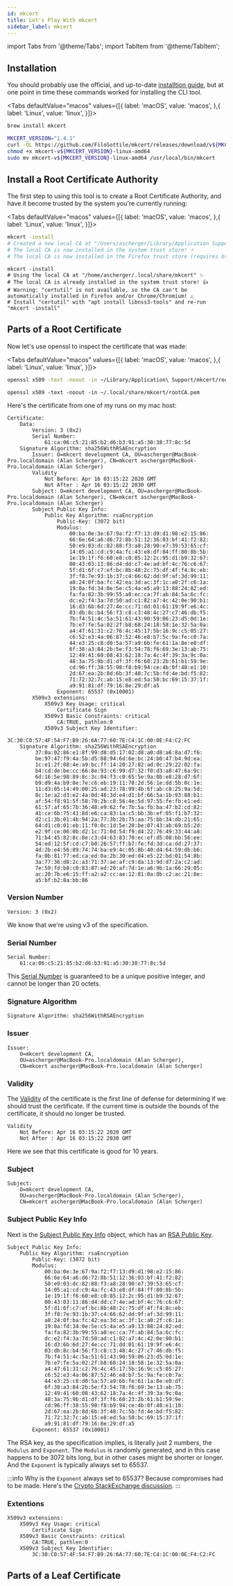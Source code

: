 ```yaml
---
id: mkcert
title: Let's Play With mkcert
sidebar_label: mkcert
---
```

import Tabs from '@theme/Tabs';
import TabItem from '@theme/TabItem';

## Installation

You should probably use the official, and up-to-date [installtion guide](https://github.com/FiloSottile/mkcert#installation),
but at one point in time these commands worked for installing the CLI tool.

<Tabs defaultValue="macos" values={[{ label: 'macOS', value: 'macos', },{ label: 'Linux', value: 'linux', }]}>
<TabItem value="macos">

```bash
brew install mkcert
```

</TabItem>
<TabItem value="linux">

```bash
MKCERT_VERSION="1.4.1"
curl -OL https://github.com/FiloSottile/mkcert/releases/download/v${MKCERT_VERSION}/mkcert-v${MKCERT_VERSION}-linux-amd64
chmod +x mkcert-v${MKCERT_VERSION}-linux-amd64
sudo mv mkcert-v${MKCERT_VERSION}-linux-amd64 /usr/local/bin/mkcert
```

</TabItem>
</Tabs>

## Install a Root Certificate Authority

The first step to using this tool is to create a Root Certificate Authority, and have it become trusted by the system
you're currently running:

<Tabs defaultValue="macos" values={[{ label: 'macOS', value: 'macos', },{ label: 'Linux', value: 'linux', }]}>
<TabItem value="macos">

```bash
mkcert -install
# Created a new local CA at "/Users/ascherger/Library/Application Support/mkcert" 💥
# The local CA is now installed in the system trust store! ⚡️
# The local CA is now installed in the Firefox trust store (requires browser restart)! 🦊
```

</TabItem>
<TabItem value="linux">

```shell
mkcert -install
# Using the local CA at "/home/ascherger/.local/share/mkcert" ✨
# The local CA is already installed in the system trust store! 👍
# Warning: "certutil" is not available, so the CA can't be automatically installed in Firefox and/or Chrome/Chromium! ⚠️
# Install "certutil" with "apt install libnss3-tools" and re-run "mkcert -install" 
```

</TabItem>
</Tabs>

## Parts of a Root Certificate

Now let's use openssl to inspect the certificate that was made:

<Tabs defaultValue="macos" values={[{ label: 'macOS', value: 'macos', },{ label: 'Linux', value: 'linux', }]}>
<TabItem value="macos">

```bash
openssl x509 -text -noout -in ~/Library/Application\ Support/mkcert/rootCA.pem
```

</TabItem>
<TabItem value="linux">

```shell
openssl x509 -text -noout -in ~/.local/share/mkcert/rootCA.pem
```

</TabItem>
</Tabs>

Here's the certificate from one of my runs on my mac host:

```text
Certificate:
    Data:
        Version: 3 (0x2)
        Serial Number:
            61:ca:06:c5:21:85:b2:d6:b3:91:a5:30:38:77:8c:5d
    Signature Algorithm: sha256WithRSAEncryption
        Issuer: O=mkcert development CA, OU=ascherger@MacBook-Pro.localdomain (Alan Scherger), CN=mkcert ascherger@MacBook-Pro.localdomain (Alan Scherger)
        Validity
            Not Before: Apr 16 03:15:22 2020 GMT
            Not After : Apr 16 03:15:22 2030 GMT
        Subject: O=mkcert development CA, OU=ascherger@MacBook-Pro.localdomain (Alan Scherger), CN=mkcert ascherger@MacBook-Pro.localdomain (Alan Scherger)
        Subject Public Key Info:
            Public Key Algorithm: rsaEncryption
                Public-Key: (3072 bit)
                Modulus:
                    00:ba:0e:3e:67:9a:f2:f7:13:d9:d1:98:e2:15:86:
                    66:6e:64:a6:d6:72:8b:51:12:36:03:bf:41:f2:82:
                    50:e9:03:dc:82:88:f3:a8:28:90:e7:39:53:65:cf:
                    14:05:a1:cd:c9:4a:fc:43:e8:df:84:ff:80:8b:5b:
                    1e:19:1f:f6:60:e8:c0:85:12:2c:95:d1:b9:32:67:
                    00:43:03:11:86:d4:dd:c7:4e:ad:bf:4c:76:c6:67:
                    5f:d1:6f:c7:ef:bc:8b:48:2c:75:df:4f:f4:8c:eb:
                    3f:f8:7e:93:1b:37:c4:66:62:dd:9f:af:3d:99:11:
                    a8:24:0f:ba:fc:42:ea:3d:ac:3f:1c:a0:2f:c6:1a:
                    19:0a:fd:34:0e:5e:c5:4a:e5:a9:13:88:24:82:ed:
                    fa:fa:82:3b:99:55:a0:ec:ca:7f:ab:84:5a:6c:fc:
                    dc:e2:f4:3a:7d:50:ad:c1:82:a7:4c:42:0e:90:b1:
                    16:d3:6b:6d:27:4e:cc:71:dd:01:61:19:9f:e6:4c:
                    03:db:8c:b4:56:f3:c8:c3:48:4c:27:c7:46:db:f5:
                    7b:f4:51:4c:5a:51:61:43:90:59:06:23:d5:0d:1e:
                    7b:e7:fe:5a:02:2f:b8:68:24:18:58:1e:32:5a:0a:
                    a4:47:61:31:c2:76:4c:45:17:5b:16:9c:c5:05:27:
                    c6:52:e3:4a:06:87:52:46:e8:b7:5c:9a:fe:c0:7a:
                    44:e3:25:c8:d0:5a:57:a9:6b:fe:61:1a:8e:e0:df:
                    6f:38:a3:84:2b:5e:f3:54:78:f6:69:3e:13:ab:75:
                    12:49:41:60:08:43:62:18:7a:4c:4f:39:3a:9c:0a:
                    48:3a:75:9b:d1:df:3f:f6:60:23:2b:61:b1:59:9e:
                    cd:96:ff:38:55:98:f8:b9:94:ce:4b:0f:48:e1:10:
                    2d:67:ea:2b:8d:6b:3f:48:7c:5b:fd:4e:bd:f5:82:
                    71:72:32:7c:ab:15:e8:ed:5a:50:bc:69:15:37:1f:
                    a9:91:81:df:79:16:8e:29:df:a5
                Exponent: 65537 (0x10001)
        X509v3 extensions:
            X509v3 Key Usage: critical
                Certificate Sign
            X509v3 Basic Constraints: critical
                CA:TRUE, pathlen:0
            X509v3 Subject Key Identifier:
                3C:30:C0:57:4F:54:F7:B9:26:6A:77:60:7E:C4:1C:00:0E:F4:C2:FC
    Signature Algorithm: sha256WithRSAEncryption
         37:0a:02:86:e1:8f:99:d8:d5:17:02:d8:a0:d8:a6:8a:d7:f6:
         be:97:47:f9:4a:5b:d5:08:94:6d:6e:bc:24:b0:47:b4:9d:ea:
         1c:e1:2f:08:4e:a9:bc:ff:14:20:27:82:ad:0c:29:22:02:fa:
         b4:cd:de:be:cc:66:8e:93:c6:99:d7:32:f0:d3:a8:47:6a:9c:
         6d:16:5e:98:89:8c:3c:04:f3:c0:65:5e:9a:0b:e8:28:d7:6f:
         b9:d9:4a:b9:8e:7e:c6:eb:19:11:78:2d:56:1e:dd:5b:0c:1e:
         11:d3:05:14:49:00:25:ad:23:78:99:4b:6f:ab:c8:25:9a:5d:
         8c:1e:a2:d3:e2:4a:0d:46:3d:e4:d1:bf:66:5a:1b:93:88:b1:
         af:54:f8:91:5f:58:70:2b:c8:56:4e:5d:97:55:fe:fb:e1:ed:
         61:57:af:65:7b:36:48:e9:62:fe:7b:5a:fb:ba:47:b2:cd:82:
         41:ce:6b:75:41:8d:e6:ca:83:1a:c5:bb:3b:ef:05:f1:b7:32:
         d2:c1:3b:01:4b:94:2a:77:3b:2b:75:aa:75:bb:34:db:21:65:
         64:d1:c0:01:eb:11:f0:0c:1d:5e:20:be:07:43:ab:69:b5:2d:
         e2:9f:ce:06:0b:d2:1c:71:0d:54:f9:d4:22:76:49:33:44:a8:
         71:b4:45:82:8c:8e:c3:d4:63:83:70:ec:ef:d5:08:bb:56:ee:
         54:ed:12:5f:cd:c7:b0:26:57:ff:b7:fe:fd:3d:ca:dd:27:37:
         4d:2b:e4:56:89:74:74:ba:e9:4c:05:8b:40:d4:64:59:db:b6:
         fa:0b:81:77:ed:ca:ed:0a:2b:30:ed:d4:e5:22:bd:01:54:8b:
         3a:77:36:d8:2c:a3:71:37:ae:af:c9:da:13:9d:d7:2a:c2:ad:
         7e:59:fd:b8:c0:83:87:ed:20:af:7d:1e:a6:9b:1a:66:29:05:
         ac:20:7b:e6:15:ff:a2:a2:cc:ae:12:81:0a:8b:c2:ac:21:8e:
         a5:bf:b2:8a:bb:86
```

### Version Number

```text
Version: 3 (0x2)
```

We know that we're using v3 of the specification.

### Serial Number

```text
Serial Number:
    61:ca:06:c5:21:85:b2:d6:b3:91:a5:30:38:77:8c:5d
```

This [Serial Number](https://tools.ietf.org/html/rfc5280#section-4.1.2.2) is guaranteed to be a unique positive integer,
and cannot be longer than 20 octets.

### Signature Algorithm

```text
Signature Algorithm: sha256WithRSAEncryption
```

### Issuer

```text
Issuer:
    O=mkcert development CA,
    OU=ascherger@MacBook-Pro.localdomain (Alan Scherger),
    CN=mkcert ascherger@MacBook-Pro.localdomain (Alan Scherger)
```

### Validity

The [Validity](https://tools.ietf.org/html/rfc5280#section-4.1.2.5) of the certificate is the first line of defense
for determining if we should trust the certificate. If the current time is outside the bounds of the certificate, it
should no longer be trusted.

```text
Validity
    Not Before: Apr 16 03:15:22 2020 GMT
    Not After : Apr 16 03:15:22 2030 GMT
```

Here we see that this certificate is good for 10 years.

### Subject

```text
Subject:
    O=mkcert development CA,
    OU=ascherger@MacBook-Pro.localdomain (Alan Scherger),
    CN=mkcert ascherger@MacBook-Pro.localdomain (Alan Scherger)
```

### Subject Public Key Info

Next is the [Subject Public Key Info](https://tools.ietf.org/html/rfc5280#section-4.1.2.7) object, which has an
[RSA Public Key](https://tools.ietf.org/html/rfc3279#section-2.3.1).

```text
Subject Public Key Info:
    Public Key Algorithm: rsaEncryption
        Public-Key: (3072 bit)
        Modulus:
            00:ba:0e:3e:67:9a:f2:f7:13:d9:d1:98:e2:15:86:
            66:6e:64:a6:d6:72:8b:51:12:36:03:bf:41:f2:82:
            50:e9:03:dc:82:88:f3:a8:28:90:e7:39:53:65:cf:
            14:05:a1:cd:c9:4a:fc:43:e8:df:84:ff:80:8b:5b:
            1e:19:1f:f6:60:e8:c0:85:12:2c:95:d1:b9:32:67:
            00:43:03:11:86:d4:dd:c7:4e:ad:bf:4c:76:c6:67:
            5f:d1:6f:c7:ef:bc:8b:48:2c:75:df:4f:f4:8c:eb:
            3f:f8:7e:93:1b:37:c4:66:62:dd:9f:af:3d:99:11:
            a8:24:0f:ba:fc:42:ea:3d:ac:3f:1c:a0:2f:c6:1a:
            19:0a:fd:34:0e:5e:c5:4a:e5:a9:13:88:24:82:ed:
            fa:fa:82:3b:99:55:a0:ec:ca:7f:ab:84:5a:6c:fc:
            dc:e2:f4:3a:7d:50:ad:c1:82:a7:4c:42:0e:90:b1:
            16:d3:6b:6d:27:4e:cc:71:dd:01:61:19:9f:e6:4c:
            03:db:8c:b4:56:f3:c8:c3:48:4c:27:c7:46:db:f5:
            7b:f4:51:4c:5a:51:61:43:90:59:06:23:d5:0d:1e:
            7b:e7:fe:5a:02:2f:b8:68:24:18:58:1e:32:5a:0a:
            a4:47:61:31:c2:76:4c:45:17:5b:16:9c:c5:05:27:
            c6:52:e3:4a:06:87:52:46:e8:b7:5c:9a:fe:c0:7a:
            44:e3:25:c8:d0:5a:57:a9:6b:fe:61:1a:8e:e0:df:
            6f:38:a3:84:2b:5e:f3:54:78:f6:69:3e:13:ab:75:
            12:49:41:60:08:43:62:18:7a:4c:4f:39:3a:9c:0a:
            48:3a:75:9b:d1:df:3f:f6:60:23:2b:61:b1:59:9e:
            cd:96:ff:38:55:98:f8:b9:94:ce:4b:0f:48:e1:10:
            2d:67:ea:2b:8d:6b:3f:48:7c:5b:fd:4e:bd:f5:82:
            71:72:32:7c:ab:15:e8:ed:5a:50:bc:69:15:37:1f:
            a9:91:81:df:79:16:8e:29:df:a5
        Exponent: 65537 (0x10001)
```

The RSA key, as the specification implies, is literally just 2 numbers, the `Modulus` and `Exponent`. The `Modulus` is 
randomly generated, and in this case happens to be 3072 bits long, but in other cases might be shorter or longer. And
the `Exponent` is typically always set to 65537.

:::info
Why is the `Exponent` always set to 65537? Because compromises had to be made. Here's
the [Crypto StackExchange discussion](https://crypto.stackexchange.com/questions/3110/impacts-of-not-using-rsa-exponent-of-65537).
:::

### Extentions

```text
X509v3 extensions:
    X509v3 Key Usage: critical
        Certificate Sign
    X509v3 Basic Constraints: critical
        CA:TRUE, pathlen:0
    X509v3 Subject Key Identifier:
        3C:30:C0:57:4F:54:F7:B9:26:6A:77:60:7E:C4:1C:00:0E:F4:C2:FC
```

## Parts of a Leaf Certificate
